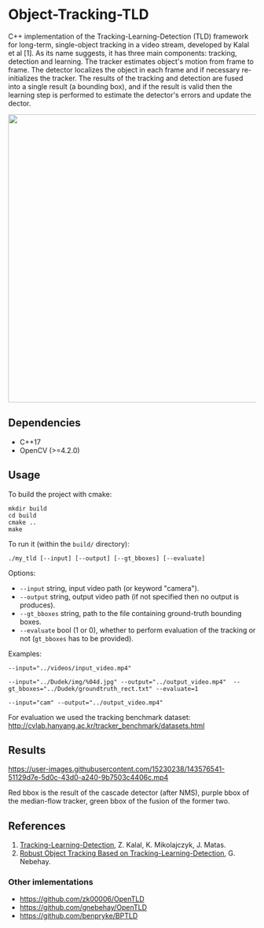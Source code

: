# Object-Tracking-TLD
C++ implementation of the Tracking-Learning-Detection (TLD) framework for long-term, single-object tracking in a video stream, developed by Kalal et al [1].
As its name suggests, it has three main components: tracking, detection and learning. The tracker estimates object's motion from frame to frame. The detector localizes the object in each frame and if necessary re-initializes the tracker. The results of the tracking and detection are fused into a single result (a bounding box), and if the result is valid then the learning step is performed to estimate the detector's errors and update the dector.
<p align="center">
  <img align="center" width="578" height="585" src="https://user-images.githubusercontent.com/15230238/167124219-2f1e9ca9-6938-4229-ac2b-b7d348bd2c1b.png">
</p>


## Dependencies
* C++17
* OpenCV (>=4.2.0)

## Usage

To build the project with cmake:
```
mkdir build
cd build
cmake ..
make
```
To run it (within the `build/` directory):
```
./my_tld [--input] [--output] [--gt_bboxes] [--evaluate]
```
Options:
* `--input` string, input video path (or keyword "camera").
* `--output` string, output video path (if not specified then no output is produces).
* `--gt_bboxes` string, path to the file containing ground-truth bounding boxes.
* `--evaluate` bool (1 or 0), whether to perform evaluation of the tracking or not (`gt_bboxes` has to be provided).

Examples:
```
--input="../videos/input_video.mp4"
```
```
--input="../Dudek/img/%04d.jpg" --output="../output_video.mp4"  --gt_bboxes="../Dudek/groundtruth_rect.txt" --evaluate=1
```
```
--input="cam" --output="../output_video.mp4"
```
For evaluation we used the tracking benchmark dataset: http://cvlab.hanyang.ac.kr/tracker_benchmark/datasets.html


## Results

https://user-images.githubusercontent.com/15230238/143576541-51129d7e-5d0c-43d0-a240-9b7503c4406c.mp4

Red bbox is the result of the cascade detector (after NMS), purple bbox of the median-flow tracker, green bbox of the fusion of the former two.

## References
1. [Tracking-Learning-Detection](http://vision.stanford.edu/teaching/cs231b_spring1415/papers/Kalal-PAMI.pdf), Z. Kalal, K. Mikolajczyk, J. Matas.
2. [Robust Object Tracking Based on Tracking-Learning-Detection](https://cvl.tuwien.ac.at/wp-content/uploads/2015/12/thesis.pdf), G. Nebehay.

### Other imlementations
* https://github.com/zk00006/OpenTLD
* https://github.com/gnebehay/OpenTLD
* https://github.com/benpryke/BPTLD
